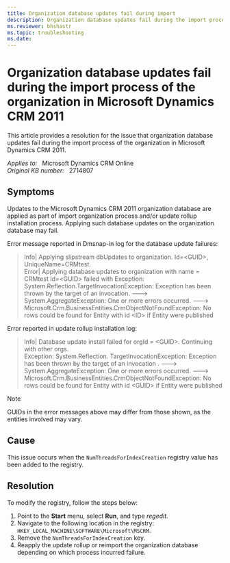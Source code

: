```yaml
---
title: Organization database updates fail during import
description: Organization database updates fail during the import process of the organization in Microsoft Dynamics CRM 2011. Provides a resolution.
ms.reviewer: bhshastr
ms.topic: troubleshooting
ms.date: 
---
```

# Organization database updates fail during the import process of the organization in Microsoft Dynamics CRM 2011

This article provides a resolution for the issue that organization database updates fail during the import process of the organization in Microsoft Dynamics CRM 2011.

_Applies to:_ &nbsp; Microsoft Dynamics CRM Online  
_Original KB number:_ &nbsp; 2714807

## Symptoms

Updates to the Microsoft Dynamics CRM 2011 organization database are applied as part of import organization process and/or update rollup installation process. Applying such database updates on the organization database may fail.

Error message reported in Dmsnap-in log for the database update failures:

> Info| Applying slipstream dbUpdates to organization. Id=\<GUID>, UniqueName=CRMtest.  
Error| Applying database updates to organization with name = CRMtest Id=\<GUID> failed with Exception:  
System.Reflection.TargetInvocationException: Exception has been thrown by the target of an invocation. --->  
System.AggregateException: One or more errors occurred. ---> Microsoft.Crm.BusinessEntities.CrmObjectNotFoundException: No rows could be found for Entity with id \<ID> if Entity were published

Error reported in update rollup installation log:

> Info| Database update install failed for orgId = \<GUID>. Continuing with other orgs.  
Exception: System.Reflection. TargetInvocationException: Exception has been thrown by the target of an invocation . ---> System.AggregateException: One or more errors occurred. ---> Microsoft.Crm.BusinessEntities.CrmObjectNotFoundException: No rows could be found for Entity with id \<GUID> if Entity were published

> [!NOTE]
> GUIDs in the error messages above may differ from those shown, as the entities involved may vary.

## Cause

This issue occurs when the `NumThreadsForIndexCreation` registry value has been added to the registry.

## Resolution

To modify the registry, follow the steps below:

1. Point to the **Start** menu, select **Run**, and type *regedit*.
2. Navigate to the following location in the registry: `HKEY_LOCAL_MACHINE\SOFTWARE\Microsoft\MSCRM`.
3. Remove the `NumThreadsForIndexCreation` key.
4. Reapply the update rollup or reimport the organization database depending on which process incurred failure.
